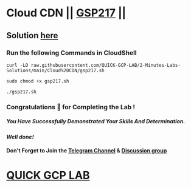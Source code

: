 # Cloud CDN || [GSP217](https://www.cloudskillsboost.google/focuses/1251?parent=catalog) ||

## Solution [here](https://youtu.be/_p_89iiyNPs)

### Run the following Commands in CloudShell

```
curl -LO raw.githubusercontent.com/QUICK-GCP-LAB/2-Minutes-Labs-Solutions/main/Cloud%20CDN/gsp217.sh

sudo chmod +x gsp217.sh

./gsp217.sh
```

### Congratulations 🎉 for Completing the Lab !

##### *You Have Successfully Demonstrated Your Skills And Determination.*

#### *Well done!*

#### Don't Forget to Join the [Telegram Channel](https://t.me/QuickGcpLab) & [Discussion group](https://t.me/QuickGcpLabChats)

# [QUICK GCP LAB](https://www.youtube.com/@quickgcplab)

